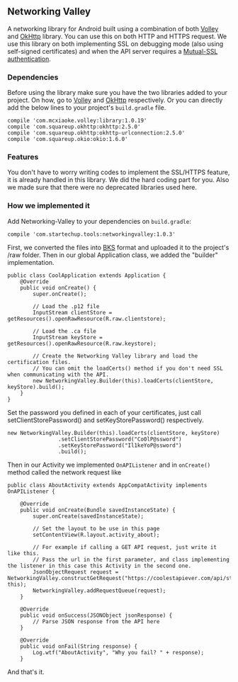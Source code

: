 ## Networking Valley

A networking library for Android built using a combination of both [Volley](https://developer.android.com/training/volley/index.html) and [OkHttp](http://square.github.io/okhttp/) library.
You can use this on both HTTP and HTTPS request. We use this library on both implementing SSL on debugging mode (also using self-signed certificates) and when the API
server requires a [Mutual-SSL authentication](http://www.codeproject.com/Articles/326574/An-Introduction-to-Mutual-SSL-Authentication).

### Dependencies
Before using the library make sure you have the two libraries added to your project.
On how, go to [Volley](https://developer.android.com/training/volley/index.html) and [OkHttp](http://square.github.io/okhttp/) respectively.
Or you can directly add the below lines to your project's `build.gradle` file.

```
compile 'com.mcxiaoke.volley:library:1.0.19'
compile 'com.squareup.okhttp:okhttp:2.5.0'
compile 'com.squareup.okhttp:okhttp-urlconnection:2.5.0'
compile 'com.squareup.okio:okio:1.6.0'
```

### Features
You don't have to worry writing codes to implement the SSL/HTTPS feature, it is already handled in this library. We did the
hard coding part for you. Also we made sure that there were no deprecated libraries used here.


### How we implemented it
Add Networking-Valley to your dependencies on `build.gradle`:

`compile 'com.startechup.tools:networkingvalley:1.0.3'`

First, we converted the files into [BKS](https://www.bouncycastle.org/specifications.html) format and uploaded it to the project's
/raw folder. Then in our global Application class, we added the "builder" implementation.

```
public class CoolApplication extends Application {
    @Override
    public void onCreate() {
        super.onCreate();

        // Load the .p12 file
        InputStream clientStore = getResources().openRawResource(R.raw.clientstore);

        // Load the .ca file
        InputStream keyStore = getResources().openRawResource(R.raw.keystore);

        // Create the Networking Valley library and load the certification files.
        // You can omit the loadCerts() method if you don't need SSL when communicating with the API.
        new NetworkingValley.Builder(this).loadCerts(clientStore, keyStore).build();
    }
}
```

Set the password you defined in each of your certificates, just call setClientStorePassword() and
setKeyStorePassword() respectively.
```
new NetworkingValley.Builder(this).loadCerts(clientStore, keyStore)
                .setClientStorePassword("Co0lP@ssword")
                .setKeyStorePassword("Il1keYoP@ssword")
                .build();
```

Then in our Activity we implemented `OnAPIListener` and in `onCreate()` method called the network request like

```
public class AboutActivity extends AppCompatActivity implements OnAPIListener {

    @Override
    public void onCreate(Bundle savedInstanceState) {
        super.onCreate(savedInstanceState);

        // Set the layout to be use in this page
        setContentView(R.layout.activity_about);

        // For example if calling a GET API request, just write it like this.
        // Pass the url in the first parameter, and class implementing the listener in this case this Activity in the second one.
        JsonObjectRequest request = NetworkingValley.constructGetRequest("https://coolestapiever.com/api/stuffs", this);
        NetworkingValley.addRequestQueue(request);
    }

    @Override
    public void onSuccess(JSONObject jsonResponse) {
        // Parse JSON response from the API here
    }

    @Override
    public void onFail(String response) {
        Log.wtf("AboutActivity", "Why you fail? " + response);
    }
```

And that's it.